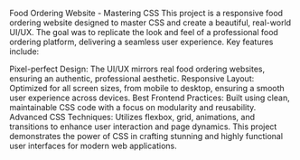 Food Ordering Website - Mastering CSS
This project is a responsive food ordering website designed to master CSS and create a beautiful, real-world UI/UX. The goal was to replicate the look and feel of a professional food ordering platform, delivering a seamless user experience. Key features include:

Pixel-perfect Design: The UI/UX mirrors real food ordering websites, ensuring an authentic, professional aesthetic.
Responsive Layout: Optimized for all screen sizes, from mobile to desktop, ensuring a smooth user experience across devices.
Best Frontend Practices: Built using clean, maintainable CSS code with a focus on modularity and reusability.
Advanced CSS Techniques: Utilizes flexbox, grid, animations, and transitions to enhance user interaction and page dynamics.
This project demonstrates the power of CSS in crafting stunning and highly functional user interfaces for modern web applications.
